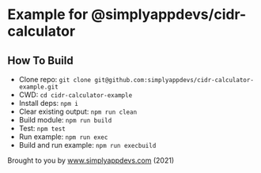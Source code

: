 # Example for @simplyappdevs/cidr-calculator

## How To Build

* Clone repo: `git clone git@github.com:simplyappdevs/cidr-calculator-example.git`
* CWD: `cd cidr-calculator-example`
* Install deps: `npm i`
* Clear existing output: `npm run clean`
* Build module: `npm run build`
* Test: `npm test`
* Run example: `npm run exec`
* Build and run example: `npm run execbuild`

Brought to you by www.simplyappdevs.com (2021)
